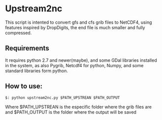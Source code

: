 # Upstream2nc

This script is intented to convert gfs and cfs grib files to NetCDF4,
using features inspired by DropDigits, the end file is much smaller and 
fully compressed.

## Requirements

It requires python 2.7 and newer(maybe), and some GDal libraries installed in the system, as also Pygrib, Netcdf4 for python, 
Numpy, and some standard libraries form python. 

## How to use:
`$: python upstream2nc.py $PATH_UPSTREAN $PATH_OUTPUT`

Where 
 $PATH_UPSTREAN is the especific folder where the grib files are and 
 $PATH_OUTPUT is the folder where the output will be saved
